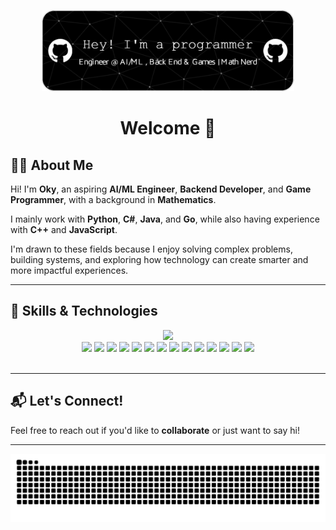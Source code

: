 <p align="center">
  <img src="img/github-header-image.png" alt="Banner" width="80%" />
</p>

<h1 align="center">Welcome 👋</h1>

## 👨‍💻 About Me

Hi! I'm **Oky**, an aspiring **AI/ML Engineer**, **Backend Developer**, and **Game Programmer**, with a background in **Mathematics**.

I mainly work with **Python**, **C#**, **Java**, and **Go**, while also having experience with **C++** and **JavaScript**.

I'm drawn to these fields because I enjoy solving complex problems, building systems, and exploring how technology can create smarter and more impactful experiences.

---

## 🧠 Skills & Technologies

<div align="center">
  <img src="https://img.shields.io/badge/Frameworks%20%26%20Tools-grey?style=for-the-badge" />
</div>

<div align="center">
  <img src="https://img.shields.io/badge/Unity-000000?style=for-the-badge&logo=unity&logoColor=white" />
  <img src="https://img.shields.io/badge/Node.js-339933?style=for-the-badge&logo=node-dot-js&logoColor=white" />
  <img src="https://img.shields.io/badge/Flask-000000?style=for-the-badge&logo=flask&logoColor=white" />
  <img src="https://img.shields.io/badge/.NET-512BD4?style=for-the-badge&logo=dotnet&logoColor=white" />
  <img src="https://img.shields.io/badge/Spring%20Boot-6DB33F?style=for-the-badge&logo=spring-boot&logoColor=white" />
  <img src="https://img.shields.io/badge/TensorFlow-FF6F00?style=for-the-badge&logo=tensorflow&logoColor=white" />
  <img src="https://img.shields.io/badge/PyTorch-EE4C2C?style=for-the-badge&logo=pytorch&logoColor=white" />
  <img src="https://img.shields.io/badge/Keras-D00000?style=for-the-badge&logo=keras&logoColor=white" />
  <img src="https://img.shields.io/badge/OpenCV-5C3EE8?style=for-the-badge&logo=opencv&logoColor=white" />
  <img src="https://img.shields.io/badge/scikit_learn-F7931E?style=for-the-badge&logo=scikit-learn&logoColor=white" />
  <img src="https://img.shields.io/badge/NumPy-013243?style=for-the-badge&logo=numpy&logoColor=white" />
  <img src="https://img.shields.io/badge/pandas-150458?style=for-the-badge&logo=pandas&logoColor=white" />
  <img src="https://img.shields.io/badge/Matplotlib-005C6B?style=for-the-badge&logo=matplotlib&logoColor=white" />
  <img src="https://img.shields.io/badge/Seaborn-3E7BBF?style=for-the-badge&logo=seaborn&logoColor=white" />
</div>

<br/>

---

## 📬 Let's Connect!

Feel free to reach out if you'd like to **collaborate** or just want to say hi!

---

<img src="https://raw.githubusercontent.com/XLevi9/XLevi9/output/snake.svg" alt="Snake animation" />
